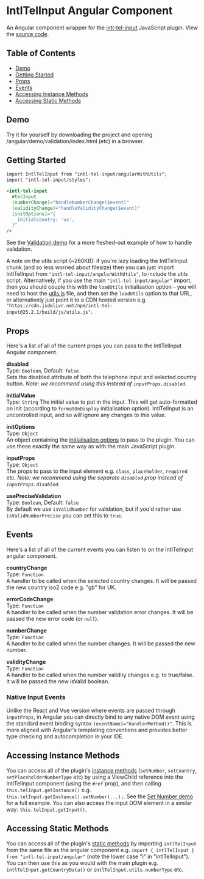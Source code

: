 # IntlTelInput Angular Component
An Angular component wrapper for the [intl-tel-input](https://github.com/jackocnr/intl-tel-input) JavaScript plugin. View the [source code](https://github.com/jackocnr/intl-tel-input/blob/master/angular/src/intl-tel-input/angular.component.ts).

## Table of Contents
- [Demo](#demo)
- [Getting Started](#getting-started)
- [Props](#props)
- [Events](#events)
- [Accessing Instance Methods](#accessing-instance-methods)
- [Accessing Static Methods](#accessing-static-methods)

## Demo
Try it for yourself by downloading the project and opening /angular/demo/validation/index.html (etc) in a browser.

## Getting Started
```html
import IntlTelInput from "intl-tel-input/angularWithUtils";
import "intl-tel-input/styles";

<intl-tel-input
  #telInput
  (numberChange)="handleNumberChange($event)"
  (validityChange)="handleValidityChange($event)"
  [initOptions]="{
    initialCountry: 'us',
  }"
/>
```

See the [Validation demo](https://github.com/jackocnr/intl-tel-input/blob/master/angular/demo/validation/validation.component.ts) for a more fleshed-out example of how to handle validation.

A note on the utils script (~260KB): if you're lazy loading the IntlTelInput chunk (and so less worried about filesize) then you can just import IntlTelInput from `"intl-tel-input/angularWithUtils"`, to include the utils script. Alternatively, if you use the main `"intl-tel-input/angular"` import, then you should couple this with the `loadUtils` initialisation option - you will need to host the [utils.js](https://github.com/jackocnr/intl-tel-input/blob/master/build/js/utils.js) file, and then set the `loadUtils` option to that URL, or alternatively just point it to a CDN hosted version e.g. `"https://cdn.jsdelivr.net/npm/intl-tel-input@25.2.1/build/js/utils.js"`.

## Props
Here's a list of all of the current props you can pass to the IntlTelInput Angular component.

**disabled**    
Type: `Boolean`, Default: `false`   
Sets the disabled attribute of both the telephone input and selected country button. _Note: we recommend using this instead of `inputProps.disabled`._

**initialValue**  
Type: `String`
The initial value to put in the input. This will get auto-formatted on init (according to `formatOnDisplay` initialisation option). IntlTelInput is an uncontrolled input, and so will ignore any changes to this value.

**initOptions**  
Type: `Object`  
An object containing the [initialisation options](https://github.com/jackocnr/intl-tel-input?tab=readme-ov-file#initialisation-options) to pass to the plugin. You can use these exactly the same way as with the main JavaScript plugin.

**inputProps**  
Type: `Object`  
The props to pass to the input element e.g. `class`, `placeholder`, `required` etc. _Note: we recommend using the separate `disabled` prop instead of `inputProps.disabled`._

**usePreciseValidation**  
Type: `Boolean`, Default: `false`  
By default we use `isValidNumber` for validation, but if you'd rather use `isValidNumberPrecise` you can set this to `true`.

## Events
Here's a list of all of the current events you can listen to on the IntlTelInput angular component.

**countryChange**  
Type: `Function`  
A handler to be called when the selected country changes. It will be passed the new country iso2 code e.g. "gb" for UK.

**errorCodeChange**  
Type: `Function`  
A handler to be called when the number validation error changes. It will be passed the new error code (or `null`).

**numberChange**  
Type: `Function`  
A handler to be called when the number changes. It will be passed the new number.

**validityChange**  
Type: `Function`  
A handler to be called when the number validity changes e.g. to true/false. It will be passed the new isValid boolean.

### Native Input Events

Unlike the React and Vue version where events are passed through `inputProps`, in Angular you can directly bind to any native DOM event using the standard event binding syntax `(eventName)="handlerMethod()"`. This is more aligned with Angular's templating conventions and provides better type checking and autocompletion in your IDE.

## Accessing Instance Methods

You can access all of the plugin's [instance methods](https://github.com/jackocnr/intl-tel-input/blob/master/README.md#instance-methods) (`setNumber`, `setCountry`, `setPlaceholderNumberType` etc) by using a ViewChild reference into the IntlTelInput component (using the `#ref` prop), and then calling `this.telInput.getInstance()` e.g. `this.telInput.getInstance().setNumber(...);`. See the [Set Number demo](https://github.com/jackocnr/intl-tel-input/blob/master/angular/demo/set-number/set-number.component.tsx) for a full example. You can also access the input DOM element in a similar way: `this.telInput.getInput()`.

## Accessing Static Methods

You can access all of the plugin's [static methods](https://github.com/jackocnr/intl-tel-input/blob/master/README.md#static-methods) by importing `intlTelInput` from the same file as the angular component e.g. `import { intlTelInput } from "intl-tel-input/angular"` (note the lower case "i" in "intlTelInput"). You can then use this as you would with the main plugin e.g. `intlTelInput.getCountryData()` or `intlTelInput.utils.numberType` etc.
